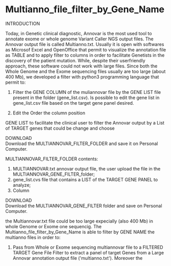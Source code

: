 # Multianno_file_filter_by_Gene_Name

INTRODUCTION

Today, in Genetic clinical diagnostic, Annovar is the most used tool to annotate exome or whole genome Variant Caller NGS output files. 
The Annovar output file is called Multianno.txt. Usually it is open with softwares as Microsof Excel and OpenOffice that permit to visualize 
the annotation file as TABLE and to apply filter to columns in order to facilitate Genetists in the discovery of the patient mutation.
While, despite their userfriendly approach, these software could not work with large files. Since both the Whole Genome and the Exome sequencing 
files usually are too large (about 400 Mb), we developed a filter with python3 programming language that permit to: 

1) Filter the GENE COLUMN of the muliannovar file by the GENE LIST file present in the folder (gene_list.csv).
Is possible to edit the gene list in gene_list.csv file based on the target gene panel desired. 

2) Edit the Order the column position 


GENE LIST to facilitate the clinical user to filter the Annovar output by a List of 
TARGET genes that could be change and choose 

DOWNLOAD  
Download the MULTIANNOVAR_FILTER_FOLDER and save it on Personal Computer.

MULTIANNOVAR_FILTER_FOLDER contents: 
1) MULTIANNOVAR.txt annovar output file, the user upload the file in the MULTIANNOVAR_GENE_FILTER_folder;
2) gene_list.cvs file that contains a LIST of the TARGET GENE PANEL to analyze; 
3) Column

DOWNLOAD  
Download the MULTIANNOVAR_GENE_FILTER folder and save on Personal Computer.




the Multiannovar.txt file could be too large expecially (also 400 Mb) in whole Genome or Exome one sequencig.
The Multianno_file_filter_by_Gene_Name is able to filter by GENE NAME the multianno files in order to:
1) Pass from Whole or Exome sequencing multiannovar file to a FILTERED TARGET Gene File 
Filter to extract a panel of target Genes from a Large Annovar annotation output file ('multianno.txt'). Moreover the   
